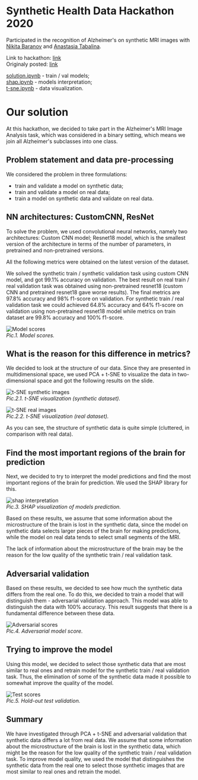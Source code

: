 # Synthetic Health Data Hackathon 2020
Participated in the recognition of Alzheimer's on synthetic MRI images with [Nikita Baranov](https://www.linkedin.com/in/nbar/) and [Anastasia Tabalina](https://github.com/TabalinaAnastasia).

Link to hackathon: [link](https://rh.biolib.com/event/synthetic-health-data-2020/)<br/>
Originaly posted: [link](https://biolib.com/Gardariki-Hack/Gardariki-Hack/)

[solution.ipynb](solution/solution.ipynb) - train / val models;<br/>
[shap.ipynb](solution/shap.ipynb) - models interpretation;<br/>
[t-sne.ipynb](solution/t-sne.ipynb) - data visualization.

# Our solution
At this hackathon, we decided to take part in the Alzheimer's MRI Image Analysis task,
which was considered in a binary setting, which means we join all Alzheimer's subclasses into one class.

## Problem statement and data pre-processing
We considered the problem in three formulations:
- train and validate a model on synthetic data;
- train and validate a model on real data;
- train a model on synthetic data and validate on real data.

## NN architectures: CustomCNN, ResNet
To solve the problem, we used convolutional neural networks, namely two architectures: Custom CNN model; Resnet18 model, which is the smallest version of the architecture in terms of the number of parameters, in pretrained and non-pretrained versions.

All the following metrics were obtained on the latest version of the dataset.

We solved the synthetic train / synthetic validation task using custom CNN model, and got 99.1% accuracy on validation. The best result on real train / real validation task was obtained using non-pretrained resnet18 (custom CNN and pretrained resnet18 gave worse results). The final metrics are 97.8% accuracy and 98% f1-score on validation. For synthetic train / real validation task we could achieved 64.8% accuracy and 64% f1-score on validation using non-pretrained resnet18 model while metrics on train dataset are 99.8% accuracy and 100% f1-score.

![Model scores](images/model_scores.png "Model scores")<br/>
*Pic.1. Model scores.*

## What is the reason for this difference in metrics?
We decided to look at the structure of our data. Since they are presented in multidimensional space, we used PCA + t-SNE to visualize the data in two-dimensional space and got the following results on the slide.

![t-SNE synthetic images](images/tsne_synth.png "t-SNE synthetic images")<br/>
*Pic.2.1. t-SNE visualization (synthetic dataset).*

![t-SNE real images](images/tsne_real.png "t-SNE real images")<br/>
*Pic.2.2. t-SNE visualization (real dataset).*

As you can see, the structure of synthetic data is quite simple (cluttered, in comparison with real data).

## Find the most important regions of the brain for prediction
Next, we decided to try to interpret the model predictions and find the most important regions of the brain for prediction.
We used the SHAP library for this.

![shap interpretation](images/shap.png "shap interpretation")<br/>
*Pic.3. SHAP visualization of models prediction.*

Based on these results, we assume that some information about the microstructure
of the brain is lost in the synthetic data, since the model on synthetic data selects larger pieces of the brain
for making predictions, while the model on real data tends to select small segments of the MRI.

The lack of information about the microstructure of the brain may be the reason for the low quality
of the synthetic train / real validation task.

## Adversarial validation
Based on these results, we decided to see how much the synthetic data differs from the real one.
To do this, we decided to train a model that will distinguish them - adversarial validation approach.
This model was able to distinguish the data with 100% accuracy.
This result suggests that there is a fundamental difference between these data.

![Adversarial scores](images/adversarial_scores.png "Adversarial scores")<br/>
*Pic.4. Adversarial model score.*

## Trying to improve the model
Using this model, we decided to select those synthetic data that are most similar to real ones and retrain model
for the synthetic train / real validation task. Thus, the elimination of some of the synthetic data made it possible to somewhat improve the quality of the model.

![Test scores](images/test_scores.png "Test scores")<br/>
*Pic.5. Hold-out test validation.*

## Summary
We have investigated through PCA + t-SNE and adversarial validation that synthetic data differs a lot from real data.
We assume that some information about the microstructure of the brain is lost in the synthetic data,
which might be the reason for the low quality of the synthetic train / real validation task.
To improve model quality, we used the model that distinguishes the synthetic data from the real one
to select those synthetic images that are most similar to real ones and retrain the model.
